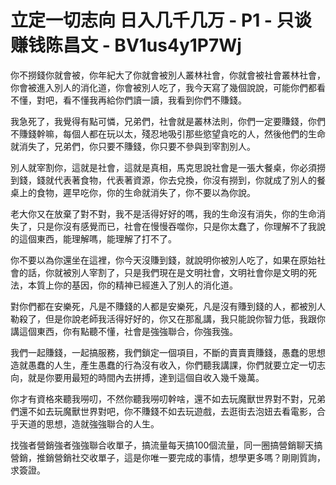 # 立定一切志向 日入几千几万 - P1 - 只谈赚钱陈昌文 - BV1us4y1P7Wj

你不撈錢你就會被，你年紀大了你就會被別人叢林社會，你就會被社會叢林社會，你會被進入別人的消化道，你會被別人吃了，我今天寫了幾個說說，可能你們都看不懂，對吧，看不懂我再給你們讀一讀，我看到你們不賺錢。

我急死了，我覺得有點可憐，兄弟們，社會就是叢林法則，你們一定要賺錢，你們不賺錢幹嘛，每個人都在玩以太，殘忍地吸引那些慾望貪吃的人，然後他們的生命就消失了，兄弟們，你只要不賺錢，你只要不參與到宰割別人。

別人就宰割你，這就是社會，這就是真相，馬克思說社會是一張大餐桌，你必須撈到錢，錢就代表著食物，代表著資源，你去兌換，你沒有撈到，你就成了別人的餐桌上的食物，遲早吃你，你的生命就消失了，你不要以為你說。

老大你又在放棄了對不對，我不是活得好好的嗎，我的生命沒有消失，你的生命消失了，只是你沒有感覺而已，社會在慢慢吞噬你，只是你太蠢了，你理解不了我說的這個東西，能理解嗎，能理解了打不了。

你不要以為你還坐在這裡，你今天沒賺到錢，就說明你被別人吃了，如果在原始社會的話，你就被別人宰割了，只是我們現在是文明社會，文明社會你是文明的死法，本質上你的基因，你的精神已經進入了別人的消化道。

對你們都在安樂死，凡是不賺錢的人都是安樂死，凡是沒有賺到錢的人，都被別人勒殺了，但是你說老師我活得好好的，你又在那亂講，我只能說你智力低，我跟你講這個東西，你有點聽不懂，社會是強強聯合，你強我強。

我們一起賺錢，一起搞服務，我們鎖定一個項目，不斷的賣賣賣賺錢，愚蠢的思想造就愚蠢的人生，產生愚蠢的行為沒有收入，你們聽我講課，你們就要立定一切志向，就是你要用最短的時間內去拼搏，達到這個自收入幾千幾萬。

你才有資格來聽我嘮叨，不然你聽我嘮叨幹啥，還不如去玩魔獸世界對不對，兄弟們還不如去玩魔獸世界對吧，你不賺錢不如去玩遊戲，去逛街去泡妞去看電影，合乎天道的思想，造就強強聯合的人生。

找強者營銷強者強強聯合收單子，搞流量每天搞100個流量，同一圈搞營銷聊天搞營銷，推銷營銷社交收單子，這是你唯一要完成的事情，想學更多嗎？剛剛質詢，求簽證。

